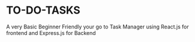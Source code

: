 # TO-DO-TASKS
A very Basic Beginner Friendly your go to Task Manager using React.js for frontend and Express.js for Backend
